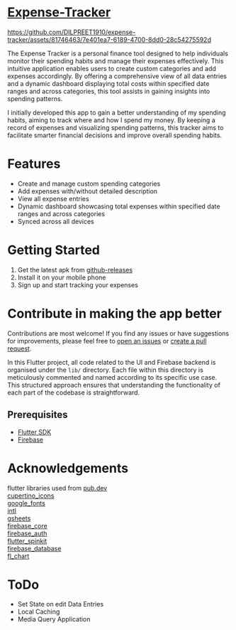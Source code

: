 # [Expense-Tracker](https://github.com/DILPREET1910/expense-tracker/releases)

https://github.com/DILPREET1910/expense-tracker/assets/81746463/7e401ea7-6189-4700-8dd0-28c54275592d

The Expense Tracker is a personal finance tool designed to help individuals monitor their spending habits and manage their expenses effectively. This intuitive application enables users to create custom categories and add expenses accordingly. By offering a comprehensive view of all data entries and a dynamic dashboard displaying total costs within specified date ranges and across categories, this tool assists in gaining insights into spending patterns.

I initially developed this app to gain a better understanding of my spending habits, aiming to track where and how I spend my money. By keeping a record of expenses and visualizing spending patterns, this tracker aims to facilitate smarter financial decisions and improve overall spending habits.

# Features
- Create and manage custom spending categories
- Add expenses with/without detailed description 
- View all expense entries
- Dynamic dashboard showcasing total expenses within specified date ranges and across categories
- Synced across all devices

# Getting Started
1. Get the latest apk from [github-releases](https://github.com/DILPREET1910/expense-tracker/releases)
2. Install it on your mobile phone
3. Sign up and start tracking your expenses

# Contribute in making the app better
Contributions are most welcome! If you find any issues or have suggestions for improvements, please feel free to [open an issues](https://github.com/DILPREET1910/expense-tracker/issues) or [create a pull request](https://github.com/DILPREET1910/expense-tracker/pulls).

In this Flutter project, all code related to the UI and Firebase backend is organised under the `lib/` directory. Each file within this directory is meticulously commented and named according to its specific use case. This structured approach ensures that understanding the functionality of each part of the codebase is straightforward.

## Prerequisites

- [Flutter SDK](https://docs.flutter.dev/get-started/install)
- [Firebase](https://firebase.google.com/)

# Acknowledgements

flutter libraries used from [pub.dev](https://pub.dev)\
[cupertino_icons](https://pub.dev/packages/cupertino_icons)\
[google_fonts](https://pub.dev/packages/google_fonts)\
[intl](https://pub.dev/packages/intl)\
[gsheets](https://pub.dev/packages/gsheets)\
[firebase_core](https://pub.dev/packages/firebase_core)\
[firebase_auth](https://pub.dev/packages/firebase_auth)\
[flutter_spinkit](https://pub.dev/packages/flutter_spinkit)\
[firebase_database](https://pub.dev/packages/firebase_database)\
[fl_chart](https://pub.dev/packages/fl_chart)

# ToDo
- Set State on edit Data Entries
- Local Caching
- Media Query Application
